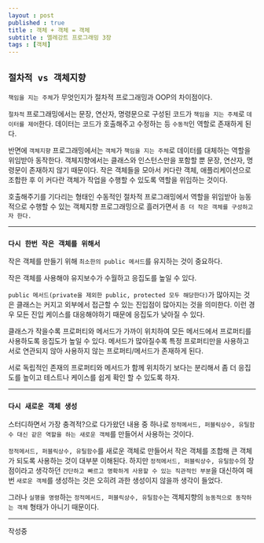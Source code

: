 ```yaml
---
layout : post
published : true
title : 객체 + 객체 = 객체
subtitle : 엘레강트 프로그래밍 3장
tags : [객체]
---
```


## `절차적 vs 객체지향`
`책임을 지는 주체`가 무엇인지가 절차적 프로그래밍과 OOP의 차이점이다.

`절차적` 프로그래밍에서는 문장, 연산자, 명령문으로 구성된 코드가 `책임을 지는 주체`로 `데이터를 제어`한다.
데이터는 코드가 호출해주고 수정하는 등 `수동적`인 역할로 존재하게 된다.

반면에 `객체지향` 프로그래밍에서는 `객체`가 `책임을 지는 주체`로 데이터를 대체하는 역할을 위임받아 동작한다.
객체지향에서는 클래스와 인스턴스만을 포함할 뿐 문장, 연산자, 명령문이 존재하지 않기 때문이다.
작은 객체들을 모아서 커다란 객체, 애플리케이션으로 조합한 후 이 커다란 객체가 작업을 수행할 수 있도록 역할을 위임하는 것이다.

호출해주기를 기다리는 형태인 수동적인 절차적 프로그래밍에서
역할을 위임받아 능동적으로 수행할 수 있는 객체지향 프로그래밍으로 흘러가면서
`좀 더 작은 객체를 구성하고자 한다.`

------
### `다시 한번 작은 객체를 위해서`
작은 객체를 만들기 위해 `최소한의 public 메서드`를 유지하는 것이 중요하다.

작은 객체를 사용해야 유지보수가 수월하고 응집도를 높일 수 있다.

`public 메서드(private을 제외한 public, protected 모두 해당한다)`가 많아지는 것은
클래스는 커지고 외부에서 접근할 수 있는 진입점이 많아지는 것을 의미한다.
이런 경우 모든 진입 케이스를 대응해야하기 때문에 응집도가 낮아질 수 있다.

클래스가 작을수록 프로퍼티와 메서드가 가까이 위치하여 모든 메서드에서 프로퍼티를 사용하도록 응집도가 높일 수 있다.
메서드가 많아질수록 특정 프로퍼티만을 사용하고 서로 연관되지 않아 사용하지 않는 프로퍼티/메서드가 존재하게 된다.

서로 독립적인 존재의 프로퍼티와 메서드가 함께 위치하기 보다는 분리해서
좀 더 응집도를 높이고 테스트나 케이스를 쉽게 확인 할 수 있도록 하자.

------
### `다시 새로운 객체 생성`
스터디하면서 가장 충격적?으로 다가왔던 내용 중 하나로 `정적메서드, 퍼블릭상수, 유틸함수 대신 같은 역할을 하는 새로운 객체`를 만들어서 사용하는 것이다.

`정적메서드, 퍼블릭상수, 유틸함수`를 새로운 객체로 만들어서 작은 객체를 조합해 큰 객체가 되도록 사용하는 것이 대부분 이해된다.
하지만 `정적메서드, 퍼블릭상수, 유틸함수`의 장점이라고 생각하던 `간단하고 빠르고 명확하게 사용할 수 있는 직관적인 부분`을 대신하여
매번 `새로운 객체`를 생성하는 것은 오히려 과한 생성이지 않을까 생각이 들었다.

그러나 `실행을 명령`하는 `정적메서드, 퍼블릭상수, 유틸함수`는 객체지향의 `능동적으로 동작하는 객체` 형태가 아니기 때문이다.

------
작성중